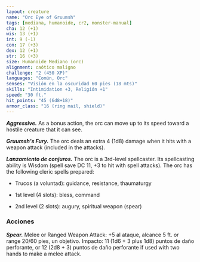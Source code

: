 ```yaml
---
layout: creature
name: "Orc Eye of Gruumsh"
tags: [mediana, humanoide, cr2, monster-manual]
cha: 12 (+1)
wis: 13 (+1)
int: 9 (-1)
con: 17 (+3)
dex: 12 (+1)
str: 16 (+3)
size: Humanoide Mediano (orc)
alignment: caótico maligno
challenge: "2 (450 XP)"
languages: "Común, Orc"
senses: "Visión en la oscuridad 60 pies (18 mts)"
skills: "Intimidation +3, Religión +1"
speed: "30 ft."
hit_points: "45 (6d8+18)"
armor_class: "16 (ring mail, shield)"
---
```


***Aggressive.*** As a bonus action, the orc can move up to its speed toward a hostile creature that it can see.

***Gruumsh's Fury.*** The orc deals an extra 4 (1d8) damage when it hits with a weapon attack (included in the attacks).

***Lanzamiento de conjuros.*** The orc is a 3rd-level spellcaster. Its spellcasting ability is Wisdom (spell save DC 11, +3 to hit with spell attacks). The orc has the following cleric spells prepared:

* Trucos (a voluntad): guidance, resistance, thaumaturgy

* 1st level (4 slots): bless, command

* 2nd level (2 slots): augury, spiritual weapon (spear)

### Acciones

***Spear.*** Melee or Ranged Weapon Attack: +5 al ataque, alcance 5 ft. or range 20/60 pies, un objetivo. Impacto: 11 (1d6 + 3 plus 1d8) puntos de daño perforante, or 12 (2d8 + 3) puntos de daño perforante if used with two hands to make a melee attack.